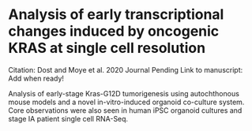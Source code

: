 # Analysis of early transcriptional changes induced by oncogenic KRAS at single cell resolution

Citation: Dost and Moye et al. 2020 Journal Pending
Link to manuscript: Add when ready!

Analysis of early-stage Kras-G12D tumorigenesis using autochthonous mouse models and a novel in-vitro-induced organoid co-culture system. Core observations were also seen in human iPSC organoid cultures and stage IA patient single cell RNA-Seq.

